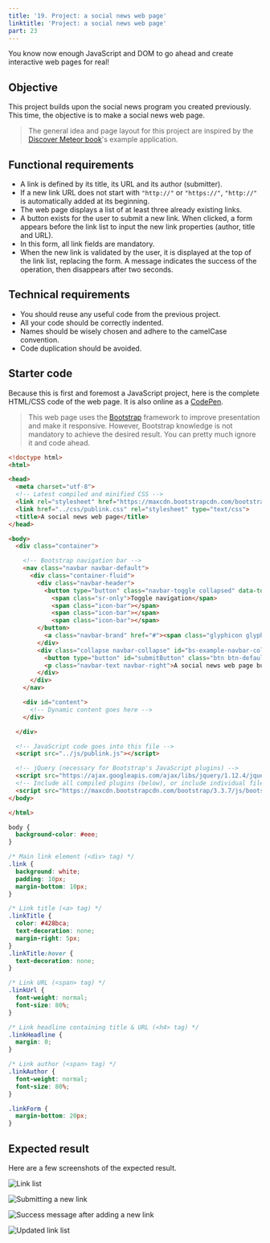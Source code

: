 ```yaml
---
title: '19. Project: a social news web page'
linktitle: 'Project: a social news web page'
part: 23
---
```


You know now enough JavaScript and DOM to go ahead and create interactive web pages for real!

## Objective

This project builds upon the social news program you created previously. This time, the objective is to make a social news web page.

> The general idea and page layout for this project are inspired by the [Discover Meteor book](https://www.discovermeteor.com/)'s example application.

## Functional requirements

* A link is defined by its title, its URL and its author (submitter).
* If a new link URL does not start with `"http://"` or `"https://"`, `"http://"` is automatically added at its beginning.
* The web page displays a list of at least three already existing links.
* A button exists for the user to submit a new link. When clicked, a form appears before the link list to input the new link properties (author, title and URL).
* In this form, all link fields are mandatory.
* When the new link is validated by the user, it is displayed at the top of the link list, replacing the form. A message indicates the success of the operation, then disappears after two seconds.

## Technical requirements

* You should reuse any useful code from the previous project.
* All your code should be correctly indented.
* Names should be wisely chosen and adhere to the camelCase convention.
* Code duplication should be avoided.

## Starter code

Because this is first and foremost a JavaScript project, here is the complete HTML/CSS code of the web page. It is also online as a [CodePen](https://codepen.io/bpesquet/pen/pPyxLG/).

> This web page uses the [Bootstrap](http://getbootstrap.com/) framework to improve presentation and make it responsive. However, Bootstrap knowledge is not mandatory to achieve the desired result. You can pretty much ignore it and code ahead.

```html
<!doctype html>
<html>

<head>
  <meta charset="utf-8">
  <!-- Latest compiled and minified CSS -->
  <link rel="stylesheet" href="https://maxcdn.bootstrapcdn.com/bootstrap/3.3.7/css/bootstrap.min.css">
  <link href="../css/publink.css" rel="stylesheet" type="text/css">
  <title>A social news web page</title>
</head>

<body>
  <div class="container">

    <!-- Bootstrap navigation bar -->
    <nav class="navbar navbar-default">
      <div class="container-fluid">
        <div class="navbar-header">
          <button type="button" class="navbar-toggle collapsed" data-toggle="collapse" data-target="#bs-example-navbar-collapse-1" aria-expanded="false">
            <span class="sr-only">Toggle navigation</span>
            <span class="icon-bar"></span>
            <span class="icon-bar"></span>
            <span class="icon-bar"></span>
        </button>
          <a class="navbar-brand" href="#"><span class="glyphicon glyphicon-link" aria-hidden="true"></span> PubLink</a>
        </div>
        <div class="collapse navbar-collapse" id="bs-example-navbar-collapse-1">
          <button type="button" id="submitButton" class="btn btn-default navbar-btn">Submit</button>
          <p class="navbar-text navbar-right">A social news web page built with ❤ and JavaScript</p>
        </div>
      </div>
    </nav>

    <div id="content">
      <!-- Dynamic content goes here -->
    </div>

  </div>

  <!-- JavaScript code goes into this file -->
  <script src="../js/publink.js"></script>

  <!-- jQuery (necessary for Bootstrap's JavaScript plugins) -->
  <script src="https://ajax.googleapis.com/ajax/libs/jquery/1.12.4/jquery.min.js"></script>
  <!-- Include all compiled plugins (below), or include individual files as needed -->
  <script src="https://maxcdn.bootstrapcdn.com/bootstrap/3.3.7/js/bootstrap.min.js"></script>
</body>

</html>
```

```css
body {
  background-color: #eee;
}

/* Main link element (<div> tag) */
.link {
  background: white;
  padding: 10px;
  margin-bottom: 10px;
}

/* Link title (<a> tag) */
.linkTitle {
  color: #428bca;
  text-decoration: none;
  margin-right: 5px;
}
.linkTitle:hover {
  text-decoration: none;
}

/* Link URL (<span> tag) */
.linkUrl {
  font-weight: normal;
  font-size: 80%;
}

/* Link headline containing title & URL (<h4> tag) */
.linkHeadline {
  margin: 0;
}

/* Link author (<span> tag) */
.linkAuthor {
  font-weight: normal;
  font-size: 80%;
}

.linkForm {
  margin-bottom: 20px;
}
```

## Expected result

Here are a few screenshots of the expected result.

![Link list](/images/chapter19-01.png)

![Submitting a new link](/images/chapter19-02.png)

![Success message after adding a new link](/images/chapter19-03.png)

![Updated link list](/images/chapter19-04.png)
